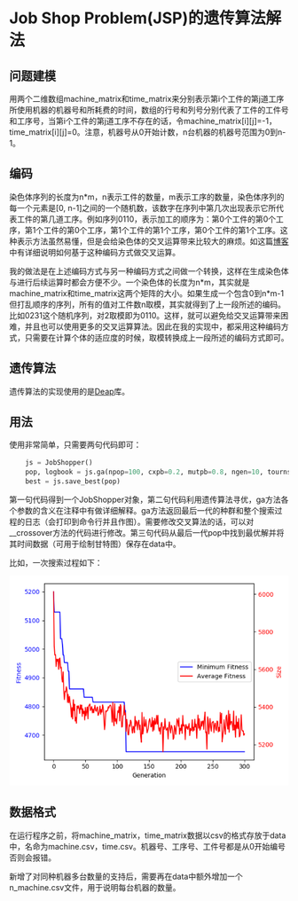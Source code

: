 # Job Shop Problem(JSP)的遗传算法解法

## 问题建模

用两个二维数组machine_matrix和time_matrix来分别表示第i个工件的第j道工序所使用机器的机器号和所耗费的时间，数组的行号和列号分别代表了工件的工件号和工序号，当第i个工件的第j道工序不存在的话，令machine_matrix\[i\]\[j\]=-1，time_matrix\[i\]\[j\]=0。注意，机器号从0开始计数，n台机器的机器号范围为0到n-1。

## 编码

染色体序列的长度为n\*m，n表示工件的数量，m表示工序的数量，染色体序列的每一个元素是\[0, n-1\]之间的一个随机数，该数字在序列中第几次出现表示它所代表工件的第几道工序。例如序列0110，表示加工的顺序为：第0个工件的第0个工序，第1个工件的第0个工序，第1个工件的第1个工序，第0个工件的第1个工序。这种表示方法虽然易懂，但是会给染色体的交叉运算带来比较大的麻烦。如这篇[博客](https://blog.csdn.net/mnmlist/article/details/79056522)中有详细说明如何基于这种编码方式做交叉运算。

我的做法是在上述编码方式与另一种编码方式之间做一个转换，这样在生成染色体与进行后续运算时都会方便不少。一个染色体的长度为n\*m，其实就是machine_matrix和time_matrix这两个矩阵的大小。如果生成一个包含0到n\*m-1但打乱顺序的序列，所有的值对工件数n取模，其实就得到了上一段所述的编码。比如0231这个随机序列，对2取模即为0110。这样，就可以避免给交叉运算带来困难，并且也可以使用更多的交叉运算算法。因此在我的实现中，都采用这种编码方式，只需要在计算个体的适应度的时候，取模转换成上一段所述的编码方式即可。

## 遗传算法

遗传算法的实现使用的是[Deap](https://deap.readthedocs.io/en/master/index.html)库。

## 用法

使用非常简单，只需要两句代码即可：
```python
    js = JobShopper()
    pop, logbook = js.ga(npop=100, cxpb=0.2, mutpb=0.8, ngen=10, tournsize=50, mu_indpb=0.05)
    best = js.save_best(pop)
```
第一句代码得到一个JobShopper对象，第二句代码利用遗传算法寻优，ga方法各个参数的含义在注释中有做详细解释。ga方法返回最后一代的种群和整个搜索过程的日志（会打印到命令行并且作图）。需要修改交叉算法的话，可以对__crossover方法的代码进行修改。第三句代码从最后一代pop中找到最优解并将其时间数据（可用于绘制甘特图）保存在data中。

比如，一次搜索过程如下：

<div align=center>
<img src="https://github.com/Yirui-Wang/JobShopper/blob/master/myplot.png"/>
</div>

## 数据格式

在运行程序之前，将machine_matrix，time_matrix数据以csv的格式存放于data中，名命为machine.csv，time.csv。机器号、工序号、工件号都是从0开始编号否则会报错。

新增了对同种机器多台数量的支持后，需要再在data中额外增加一个n_machine.csv文件，用于说明每台机器的数量。
